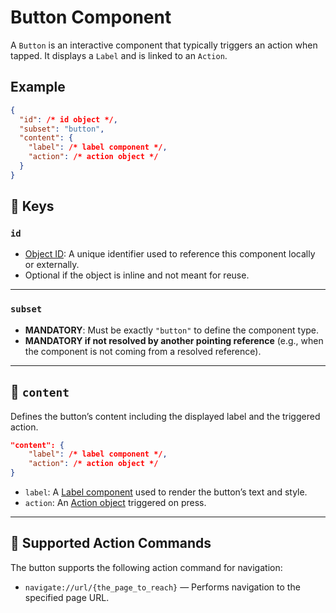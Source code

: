 # Button Component

A `Button` is an interactive component that typically triggers an action when tapped. It displays a `Label` and is linked to an `Action`.

## Example

```json
{
  "id": /* id object */,
  "subset": "button",
  "content": {
    "label": /* label component */,
    "action": /* action object */
  }
}
```

## 🔑 Keys

### `id`
- [Object ID](../object-definition/id.md): A unique identifier used to reference this component locally or externally.
- Optional if the object is inline and not meant for reuse.

---

### **`subset`**
- **MANDATORY**: Must be exactly `"button"` to define the component type.
- **MANDATORY if not resolved by another pointing reference** (e.g., when the component is not coming from a resolved reference).

---

## 📝 `content`

Defines the button’s content including the displayed label and the triggered action.

```json
"content": {
    "label": /* label component */,
    "action": /* action object */
}
```

- `label`: A [Label component](../components-definition/label.md) used to render the button’s text and style.
- `action`: An [Action object](../object-definition/action.md) triggered on press.

---

## 🚦 Supported Action Commands

The button supports the following action command for navigation:

- `navigate://url/{the_page_to_reach}` — Performs navigation to the specified page URL.
